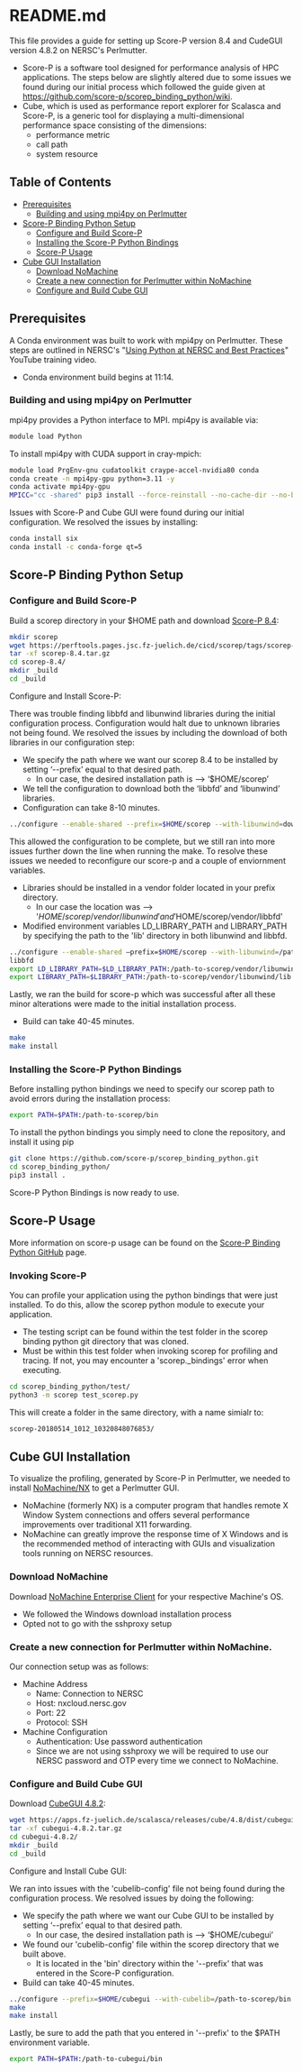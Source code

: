 # README.md

This file provides a guide for setting up Score-P version 8.4 and CudeGUI version 4.8.2 on NERSC's Perlmutter. 
- Score-P is a software tool designed for performance analysis of HPC applications. The steps below are slightly altered due to some issues we found during our initial process which followed the guide given at https://github.com/score-p/scorep_binding_python/wiki.
- Cube, which is used as performance report explorer for Scalasca and Score-P, is a generic tool for displaying a multi-dimensional performance space consisting of the dimensions:
  - performance metric
  - call path
  - system resource

## Table of Contents

- [Prerequisites](#prerequisites)
  - [Building and using mpi4py on Perlmutter](#building-and-using-mpi4py-on-perlmutter)
- [Score-P Binding Python Setup](#score-p-binding-python-setup)
  - [Configure and Build Score-P](#configure-and-build-score-p)
  - [Installing the Score-P Python Bindings](#installing-the-score-p-python-bindings)
  - [Score-P Usage](#score-p-usage)
- [Cube GUI Installation](#cube-gui-installation)
  - [Download NoMachine](#download-nomachine)
  - [Create a new connection for Perlmutter within NoMachine](#create-a-new-connection-for-perlmutter-within-nomachine)
  - [Configure and Build Cube GUI](#configure-and-build-cube-gui)

## Prerequisites

A Conda environment was built to work with mpi4py on Perlmutter. These steps are outlined in NERSC's "[Using Python at NERSC and Best Practices](https://www.youtube.com/watch?v=rPlHLUnGVtA&t=637s)" YouTube training video.
- Conda environment build begins at 11:14.

### Building and using mpi4py on Perlmutter

mpi4py provides a Python interface to MPI. mpi4py is available via:

```bash
module load Python
```
To install mpi4py with CUDA support in cray-mpich:

```bash
module load PrgEnv-gnu cudatoolkit craype-accel-nvidia80 conda
conda create -n mpi4py-gpu python=3.11 -y
conda activate mpi4py-gpu
MPICC="cc -shared" pip3 install --force-reinstall --no-cache-dir --no-binary=mpi4py mpi4py
```

Issues with Score-P and Cube GUI were found during our initial configuration. We resolved the issues by installing:

```bash
conda install six
conda install -c conda-forge qt=5
```

## Score-P Binding Python Setup
### Configure and Build Score-P

Build a scorep directory in your $HOME path and download [Score-P 8.4](https://www.vi-hps.org/projects/score-p):

```bash
mkdir scorep
wget https://perftools.pages.jsc.fz-juelich.de/cicd/scorep/tags/scorep-8.4/scorep-8.4.tar.gz
tar -xf scorep-8.4.tar.gz
cd scorep-8.4/
mkdir _build
cd _build
```

Configure and Install Score-P:

There was trouble finding libbfd and libunwind libraries during the initial configuration process. Configuration would halt due to unknown libraries not being found. We resolved the issues by including the download of both libraries in our configuration step:
- We specify the path where we want our scorep 8.4 to be installed by setting ‘--prefix’ equal to that desired path.
  - In our case, the desired installation path is --> ‘$HOME/scorep’
- We tell the configuration to download both the ‘libbfd’ and ‘libunwind’ libraries.
- Configuration can take 8-10 minutes.

```bash
../configure --enable-shared --prefix=$HOME/scorep --with-libunwind=download --with-libbfd=download
```

This allowed the configuration to be complete, but we still ran into more issues further down the line when running the make. To resolve these issues we needed to reconfigure our score-p and a couple of enviornment variables.
- Libraries should be installed in a vendor folder located in your prefix directory.
  - In our case the location was --> '$HOME/scorep/vendor/libunwind' and '$HOME/scorep/vendor/libbfd'
- Modified environment variables LD_LIBRARY_PATH and LIBRARY_PATH by specifying the path to the 'lib' directory in both libunwind and libbfd.

```bash
../configure --enable-shared –prefix=$HOME/scorep --with-libunwind=/path-to-scorep/vendor/libunwind --with-libbfd=/path-to-scorep/vendor/libbfd
libbfd
export LD_LIBRARY_PATH=$LD_LIBRARY_PATH:/path-to-scorep/vendor/libunwind/lib:/path-to-scorep/vendor/libbfd/lib
export LIBRARY_PATH=$LIBRARY_PATH:/path-to-scorep/vendor/libunwind/lib:/path-to-scorep/vendor/libbfd/lib
```

Lastly, we ran the build for score-p which was successful after all these minor alterations were made to the initial installation process.
- Build can take 40-45 minutes.

```bash
make 
make install
```

### Installing the Score-P Python Bindings

Before installing python bindings we need to specify our scorep path to avoid errors during the installation process:

```bash
export PATH=$PATH:/path-to-scorep/bin
```

To install the python bindings you simply need to clone the repository, and install it using pip

```bash
git clone https://github.com/score-p/scorep_binding_python.git
cd scorep_binding_python/
pip3 install .
```

Score-P Python Bindings is now ready to use.

## Score-P Usage

More information on score-p usage can be found on the [Score-P Binding Python GitHub](https://github.com/score-p/scorep_binding_python?tab=readme-ov-file#use) page.

### Invoking Score-P

You can profile your application using the python bindings that were just installed. To do this, allow the scorep python module to execute your application.
- The testing script can be found within the test folder in the scorep binding python git directory that was cloned.
- Must be within this test folder when invoking scorep for profiling and tracing. If not, you may encounter a 'scorep._bindings' error when executing.

```bash
cd scorep_binding_python/test/
python3 -m scorep test_scorep.py
```

This will create a folder in the same directory, with a name simialr to:

```bash
scorep-20180514_1012_10320848076853/
```

## Cube GUI Installation
To visualize the profiling, generated by Score-P in Perlmutter, we needed to install [NoMachine/NX](https://docs.nersc.gov/connect/nx/) to get a Perlmutter GUI.
- NoMachine (formerly NX) is a computer program that handles remote X Window System connections and offers several performance improvements over traditional X11 forwarding.
- NoMachine can greatly improve the response time of X Windows and is the recommended method of interacting with GUIs and visualization tools running on NERSC resources.

### Download NoMachine
Download [NoMachine Enterprise Client](https://downloads.nomachine.com/download-enterprise/#NoMachine-Enterprise-Client) for your respective Machine's OS.
- We followed the Windows download installation process
- Opted not to go with the sshproxy setup

### Create a new connection for Perlmutter within NoMachine. 
Our connection setup was as follows:
- Machine Address
  - Name: Connection to NERSC
  - Host: nxcloud.nersc.gov
  - Port: 22
  - Protocol: SSH
- Machine Configuration
  - Authentication: Use password authentication
  - Since we are not using sshproxy we will be required to use our NERSC password and OTP every time we connect to NoMachine.

### Configure and Build Cube GUI 

Download [CubeGUI 4.8.2](https://www.scalasca.org/software/cube-4.x/download.html):

```bash
wget https://apps.fz-juelich.de/scalasca/releases/cube/4.8/dist/cubegui-4.8.2.tar.gz
tar -xf cubegui-4.8.2.tar.gz
cd cubegui-4.8.2/
mkdir _build
cd _build
```

Configure and Install Cube GUI:

We ran into issues with the 'cubelib-config' file not being found during the configuration process. We resolved issues by doing the following:
- We specify the path where we want our Cube GUI to be installed by setting ‘--prefix’ equal to that desired path.
  - In our case, the desired installation path is --> ‘$HOME/cubegui’
- We found our 'cubelib-config' file within the scorep directory that we built above.
  - It is located in the 'bin' directory within the '--prefix' that was entered in the Score-P configuration.
- Build can take 40-45 minutes.

```bash
../configure --prefix=$HOME/cubegui --with-cubelib=/path-to-scorep/bin
make 
make install
```

Lastly, be sure to add the path that you entered in '--prefix' to the $PATH environment variable.

```bash
export PATH=$PATH:/path-to-cubegui/bin
```
